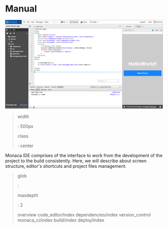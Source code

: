 Manual
======

![](images/1.png)

> width
>
> :   500px
>
> class
>
> :   center
>
Monaca IDE comprises of the interface to work from the development of
the project to the build consistently. Here, we will describe about
screen structure, editor's shortcuts and project files management.

> glob
>
> :   
>
> maxdepth
>
> :   2
>
> overview code\_editor/index dependencies/index version\_control
> monaca\_ci/index build/index deploy/index
